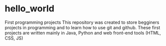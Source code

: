 # hello_world
First programming projects
This repository was created to store begginers projects in programming and to learn how to use git and github.
These first projects are written mainly in Java, Python and web front-end tools (HTML, CSS, JS)

